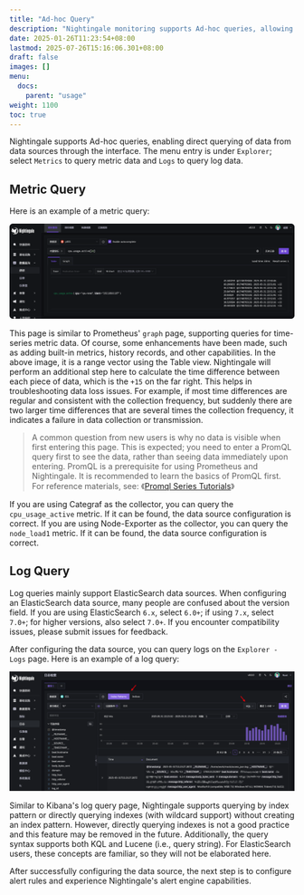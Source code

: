 ```yaml
---
title: "Ad-hoc Query"
description: "Nightingale monitoring supports Ad-hoc queries, allowing direct querying of data source data through the interface. Both time-series metric data and log data can be queried."
date: 2025-01-26T11:23:54+08:00
lastmod: 2025-07-26T15:16:06.301+08:00
draft: false
images: []
menu:
  docs:
    parent: "usage"
weight: 1100
toc: true
---
```


Nightingale supports Ad-hoc queries, enabling direct querying of data from data sources through the interface. The menu entry is under `Explorer`; select `Metrics` to query metric data and `Logs` to query log data.

## Metric Query

Here is an example of a metric query:

<img src="/img/usage/ad-hoc/metric-explorer_zh.png" alt="Metric Query"/>

This page is similar to Prometheus' `graph` page, supporting queries for time-series metric data. Of course, some enhancements have been made, such as adding built-in metrics, history records, and other capabilities. In the above image, it is a range vector using the Table view. Nightingale will perform an additional step here to calculate the time difference between each piece of data, which is the `+15` on the far right. This helps in troubleshooting data loss issues. For example, if most time differences are regular and consistent with the collection frequency, but suddenly there are two larger time differences that are several times the collection frequency, it indicates a failure in data collection or transmission.

> A common question from new users is why no data is visible when first entering this page. This is expected; you need to enter a PromQL query first to see the data, rather than seeing data immediately upon entering. PromQL is a prerequisite for using Prometheus and Nightingale. It is recommended to learn the basics of PromQL first. For reference materials, see: 《[Promql Series Tutorials](https://flashcat.cloud/tags/promql/)》

If you are using Categraf as the collector, you can query the `cpu_usage_active` metric. If it can be found, the data source configuration is correct. If you are using Node-Exporter as the collector, you can query the `node_load1` metric. If it can be found, the data source configuration is correct.

## Log Query

Log queries mainly support ElasticSearch data sources. When configuring an ElasticSearch data source, many people are confused about the version field. If you are using ElasticSearch `6.x`, select `6.0+`; if using `7.x`, select `7.0+`; for higher versions, also select `7.0+`. If you encounter compatibility issues, please submit issues for feedback.

After configuring the data source, you can query logs on the `Explorer - Logs` page. Here is an example of a log query:

<img src="/img/usage/ad-hoc/log-explorer_zh.png" alt="Log Query"/>

Similar to Kibana's log query page, Nightingale supports querying by index pattern or directly querying indexes (with wildcard support) without creating an index pattern. However, directly querying indexes is not a good practice and this feature may be removed in the future. Additionally, the query syntax supports both KQL and Lucene (i.e., query string). For ElasticSearch users, these concepts are familiar, so they will not be elaborated here.

After successfully configuring the data source, the next step is to configure alert rules and experience Nightingale's alert engine capabilities.